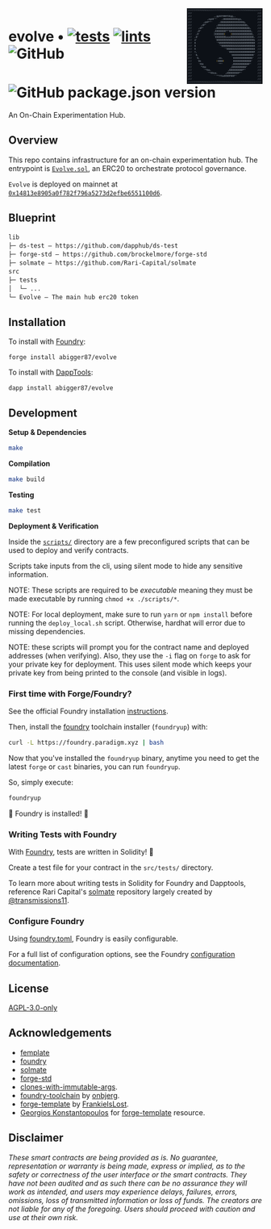 <img align="right" width="150" height="150" top="100" src="./assets/yang.png">

# evolve • [![tests](https://github.com/abigger87/evolve/actions/workflows/tests.yml/badge.svg)](https://github.com/abigger87/evolve/actions/workflows/tests.yml) [![lints](https://github.com/abigger87/evolve/actions/workflows/lints.yml/badge.svg)](https://github.com/abigger87/evolve/actions/workflows/lints.yml) ![GitHub](https://img.shields.io/github/license/abigger87/evolve)  ![GitHub package.json version](https://img.shields.io/github/package-json/v/abigger87/evolve)

An On-Chain Experimentation Hub.

## Overview

This repo contains infrastructure for an on-chain experimentation hub. The entrypoint is [`Evolve.sol`](./src/Evolve.sol), an ERC20 to orchestrate protocol governance.

`Evolve` is deployed on mainnet at [`0x14813e8905a0f782f796a5273d2efbe6551100d6`](https://etherscan.io/address/0x14813e8905a0f782f796a5273d2efbe6551100d6).

## Blueprint

```ml
lib
├─ ds-test — https://github.com/dapphub/ds-test
├─ forge-std — https://github.com/brockelmore/forge-std
├─ solmate — https://github.com/Rari-Capital/solmate
src
├─ tests
│  └─ ...
└─ Evolve — The main hub erc20 token
```

## Installation

To install with [Foundry](https://github.com/gakonst/foundry):

```
forge install abigger87/evolve
```

To install with [DappTools](https://github.com/dapphub/dapptools):

```
dapp install abigger87/evolve
```

## Development


**Setup & Dependencies**
```bash
make
```

**Compilation**
```bash
make build
```

**Testing**
```bash
make test
```

**Deployment & Verification**

Inside the [`scripts/`](./scripts/) directory are a few preconfigured scripts that can be used to deploy and verify contracts.

Scripts take inputs from the cli, using silent mode to hide any sensitive information.

NOTE: These scripts are required to be _executable_ meaning they must be made executable by running `chmod +x ./scripts/*`.

NOTE: For local deployment, make sure to run `yarn` or `npm install` before running the `deploy_local.sh` script. Otherwise, hardhat will error due to missing dependencies.

NOTE: these scripts will prompt you for the contract name and deployed addresses (when verifying). Also, they use the `-i` flag on `forge` to ask for your private key for deployment. This uses silent mode which keeps your private key from being printed to the console (and visible in logs).

### First time with Forge/Foundry?

See the official Foundry installation [instructions](https://github.com/gakonst/foundry/blob/master/README.md#installation).

Then, install the [foundry](https://github.com/gakonst/foundry) toolchain installer (`foundryup`) with:
```bash
curl -L https://foundry.paradigm.xyz | bash
```

Now that you've installed the `foundryup` binary,
anytime you need to get the latest `forge` or `cast` binaries,
you can run `foundryup`.

So, simply execute:
```bash
foundryup
```

🎉 Foundry is installed! 🎉

### Writing Tests with Foundry

With [Foundry](https://github.com/gakonst/foundry), tests are written in Solidity! 🥳

Create a test file for your contract in the `src/tests/` directory.

To learn more about writing tests in Solidity for Foundry and Dapptools, reference Rari Capital's [solmate](https://github.com/Rari-Capital/solmate/tree/main/src/test) repository largely created by [@transmissions11](https://twitter.com/transmissions11).

### Configure Foundry

Using [foundry.toml](./foundry.toml), Foundry is easily configurable.

For a full list of configuration options, see the Foundry [configuration documentation](https://github.com/gakonst/foundry/blob/master/config/README.md#all-options).

## License

[AGPL-3.0-only](https://github.com/abigger87/evolve/blob/master/LICENSE)

## Acknowledgements

- [femplate](https://github.com/abigger87/femplate)
- [foundry](https://github.com/gakonst/foundry)
- [solmate](https://github.com/Rari-Capital/solmate)
- [forge-std](https://github.com/brockelmore/forge-std)
- [clones-with-immutable-args](https://github.com/wighawag/clones-with-immutable-args).
- [foundry-toolchain](https://github.com/onbjerg/foundry-toolchain) by [onbjerg](https://github.com/onbjerg).
- [forge-template](https://github.com/FrankieIsLost/forge-template) by [FrankieIsLost](https://github.com/FrankieIsLost).
- [Georgios Konstantopoulos](https://github.com/gakonst) for [forge-template](https://github.com/gakonst/forge-template) resource.

## Disclaimer

_These smart contracts are being provided as is. No guarantee, representation or warranty is being made, express or implied, as to the safety or correctness of the user interface or the smart contracts. They have not been audited and as such there can be no assurance they will work as intended, and users may experience delays, failures, errors, omissions, loss of transmitted information or loss of funds. The creators are not liable for any of the foregoing. Users should proceed with caution and use at their own risk._
